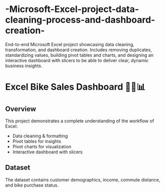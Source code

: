 # -Microsoft-Excel-project-data-cleaning-process-and-dashboard-creation-
End-to-end Microsoft Excel project showcasing data cleaning, transformation, and dashboard creation. Includes removing duplicates, standardizing values, building pivot tables and charts, and designing an interactive dashboard with slicers to be able to deliver clear, dynamic business insights.

# Excel Bike Sales Dashboard 🚴‍♂️📊

## Overview
This project demonstrates a complete understanding of the workflow of Excel:
- Data cleaning & formatting
- Pivot tables for insights
- Pivot charts for visualization
- Interactive dashboard with slicers

## Dataset
The dataset contains customer demographics, income, commute distance, and bike purchase status.

